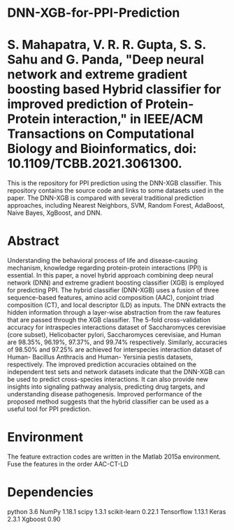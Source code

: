 # DNN-XGB-for-PPI-Prediction

# S. Mahapatra, V. R. R. Gupta, S. S. Sahu and G. Panda, "Deep neural network and extreme gradient boosting based Hybrid classifier for improved prediction of Protein-Protein interaction," in IEEE/ACM Transactions on Computational Biology and Bioinformatics, doi: 10.1109/TCBB.2021.3061300.

This is the repository for PPI prediction using the DNN-XGB classifier. This repository contains the source code and links to some datasets used in the paper.
The DNN-XGB is compared with several traditional prediction approaches, including Nearest Neighbors, SVM, Random Forest, AdaBoost, Naive Bayes, XgBoost, and DNN.

# Abstract
Understanding the behavioral process of life and disease-causing mechanism, knowledge regarding protein-protein interactions (PPI) is essential. In this paper, a novel hybrid approach combining deep neural network (DNN) and extreme gradient boosting classifier (XGB) is employed for predicting PPI. The hybrid classifier (DNN-XGB) uses a fusion of three sequence-based features, amino acid composition (AAC), conjoint triad composition (CT), and local descriptor (LD) as inputs. The DNN extracts the hidden information through a layer-wise abstraction from the raw features that are passed through the XGB classifier. The 5-fold cross-validation accuracy for intraspecies interactions dataset of Saccharomyces cerevisiae (core subset), Helicobacter pylori, Saccharomyces cerevisiae, and Human are 98.35%, 96.19%, 97.37%, and 99.74% respectively. Similarly, accuracies of 98.50% and 97.25% are achieved for interspecies interaction dataset of Human- Bacillus Anthracis and Human- Yersinia pestis datasets, respectively. The improved prediction accuracies obtained on the independent test sets and network datasets indicate that the DNN-XGB can be used to predict cross-species interactions. It can also provide new insights into signaling pathway analysis, predicting drug targets, and understanding disease pathogenesis. Improved performance of the proposed method suggests that the hybrid classifier can be used as a useful tool for PPI prediction.


# Environment

The feature extraction codes are written in the Matlab 2015a environment. 
Fuse the features in the order AAC-CT-LD

# Dependencies

python 3.6
NumPy 1.18.1
scipy 1.3.1
scikit-learn 0.22.1
Tensorflow 1.13.1
Keras 2.3.1
Xgboost 0.90
